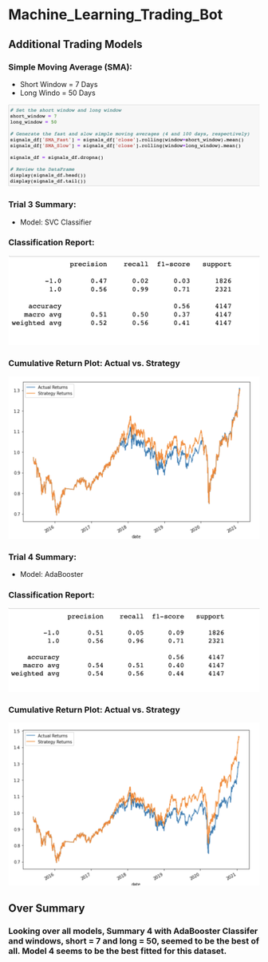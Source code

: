 # Machine_Learning_Trading_Bot

## Additional Trading Models

### Simple Moving Average (SMA):
* Short Window = 7 Days
* Long Windo = 50 Days

![](ml_trading_bot/img1.png)

### Trial 3 Summary:
* Model: SVC Classifier

### Classification Report:
![](ml_trading_bot/img2.png)

### Cumulative Return Plot: Actual vs. Strategy
![](ml_trading_bot/img3.png)

### Trial 4 Summary:
* Model: AdaBooster

### Classification Report:
![](ml_trading_bot/img4.png)

### Cumulative Return Plot: Actual vs. Strategy
![](ml_trading_bot/img5.png)


## Over Summary
### Looking over all models, Summary 4 with AdaBooster Classifer and windows, short = 7 and long = 50, seemed to be the best of all. Model 4 seems to be the best fitted for this dataset.
